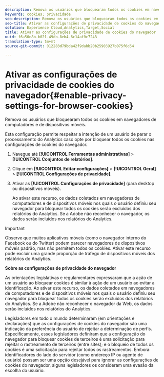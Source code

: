 ```yaml
---
description: Remova os usuários que bloquearam todos os cookies em navegadores de computadores e de dispositivos móveis.
keywords: cookies; privacidade
seo-description: Remova os usuários que bloquearam todos os cookies em navegadores de computadores e de dispositivos móveis.
seo-title: Ativar as configurações de privacidade de cookies do navegador
solution: Experience Cloud,Analytics,Target,Social
title: Ativar as configurações de privacidade de cookies do navegador
uuid: f6a56e8b-b021-49db-8eb4-6c14af0c7243
translation-type: tm+mt
source-git-commit: 012283d79bda42f9dabb20b25903927b075f6d54

---
```



# Ativar as configurações de privacidade de cookies do navegador{#enable-privacy-settings-for-browser-cookies}

Remova os usuários que bloquearam todos os cookies em navegadores de computadores e de dispositivos móveis.

Esta configuração permite respeitar a intenção de um usuário de parar o processamento do Analytics caso opte por bloquear todos os cookies nas configurações de cookies do navegador.

1. Navegue até **[!UICONTROL Ferramentas administrativas]** &gt; **[!UICONTROL Conjuntos de relatórios]**.
1. Clique em **[!UICONTROL Editar configurações]** &gt; **[!UICONTROL Geral]** &gt; **[!UICONTROL Configurações de privacidade]**.
1. Ativar as **[!UICONTROL Configurações de privacidade]** (para desktop ou dispositivos móveis).

   Ao ativar este recurso, os dados coletados em navegadores de computadores e de dispositivos móveis nos quais o usuário definiu seu navegador para bloquear todos os cookies serão excluídos dos relatórios do Analytics. Se a Adobe não reconhecer o navegador, os dados serão incluídos nos relatórios do Analytics.

>[!IMPORTANT]
>
>Observe que muitos aplicativos móveis (como o navegador interno do Facebook ou do Twitter) podem parecer navegadores de dispositivos móveis padrão, mas não permitem todos os cookies. Ativar este recurso pode excluir uma grande proporção de tráfego de dispositivos móveis dos relatórios do Analytics.

**Sobre as configurações de privacidade do navegador**

As orientações legislativas e regulamentares expressaram que a ação de um usuário ao bloquear cookies é similar à ação de um usuário ao evitar a identificação. Ao ativar este recurso, os dados coletados em navegadores de computadores e de dispositivos móveis nos quais o usuário definiu seu navegador para bloquear todos os cookies serão excluídos dos relatórios do Analytics. Se a Adobe não reconhecer o navegador da Web, os dados serão incluídos nos relatórios do Analytics.

Legisladores em todo o mundo determinaram (em orientações e declarações) que as configurações de cookies do navegador são uma indicação da preferência do usuário de rejeitar a determinação de perfis. Especificamente, esses legisladores definiram que a configuração do navegador para bloquear cookies de terceiros é uma solicitação para rejeitar o rastreamento de terceiros (entre sites); e o bloqueio de todos os cookies é uma solicitação para rejeitar todos os rastreamentos. Embora identificadores do lado do servidor (como endereço IP ou agente de usuário) possam ser uma opção desejável para ignorar as configurações de cookies do navegador, alguns legisladores os consideram uma evasão da escolha do usuário.